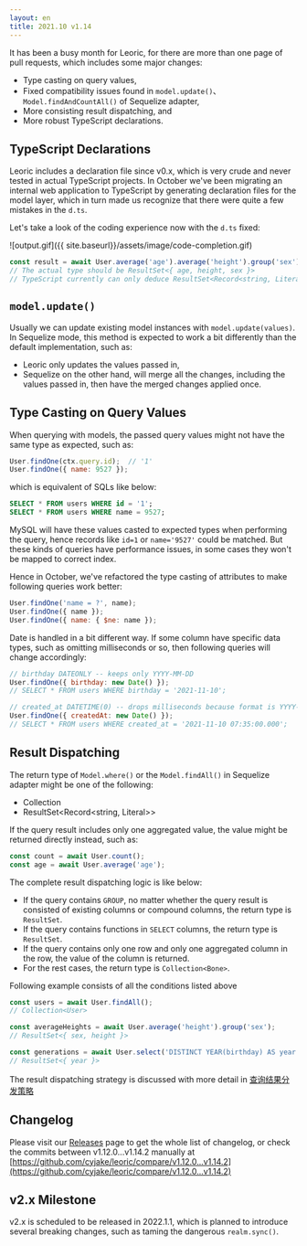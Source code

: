 ```yaml
---
layout: en
title: 2021.10 v1.14
---
```


It has been a busy month for Leoric, for there are more than one page of pull requests, which includes some major changes:

- Type casting on query values,
- Fixed compatibility issues found in `model.update()`、`Model.findAndCountAll()` of Sequelize adapter,
- More consisting result dispatching, and
- More robust TypeScript declarations.

## TypeScript Declarations

Leoric includes a declaration file since v0.x, which is very crude and never tested in actual TypeScript projects. In October we've been migrating an internal web application to TypeScript by generating declaration files for the model layer, which in turn made us recognize that there were quite a few mistakes in the `d.ts`.

Let's take a look of the coding experience now with the `d.ts` fixed:

![output.gif]({{ site.baseurl}}/assets/image/code-completion.gif)

```typescript
const result = await User.average('age').average('height').group('sex');
// The actual type should be ResultSet<{ age, height, sex }>
// TypeScript currently can only deduce ResultSet<Record<string, Literal>> | number
```

## `model.update()`

Usually we can update existing model instances with `model.update(values)`. In Sequelize mode, this method is expected to work a bit differently than the default implementation, such as:

- Leoric only updates the values passed in,
- Sequelize on the other hand, will merge all the changes, including the values passed in, then have the merged changes applied once.


## Type Casting on Query Values

When querying with models, the passed query values might not have the same type as expected, such as:

```javascript
User.findOne(ctx.query.id);  // '1'
User.findOne({ name: 9527 });
```

which is equivalent of SQLs like below:

```sql
SELECT * FROM users WHERE id = '1';
SELECT * FROM users WHERE name = 9527;
```

MySQL will have these values casted to expected types when performing the query, hence records like `id=1` or `name='9527'` could be matched. But these kinds of queries have performance issues, in some cases they won't be mapped to correct index.

Hence in October, we've refactored the type casting of attributes to make following queries work better:

```javascript
User.findOne('name = ?', name);
User.findOne({ name });
User.findOne({ name: { $ne: name });
```

Date is handled in a bit different way. If some column have specific data types, such as omitting milliseconds or so, then following queries will change accordingly:

```javascript
// birthday DATEONLY -- keeps only YYYY-MM-DD
User.findOne({ birthday: new Date() });
// SELECT * FROM users WHERE birthday = '2021-11-10';

// created_at DATETIME(0) -- drops milliseconds because format is YYYY-MM-DD hh:mm:dd
User.findOne({ createdAt: new Date() });
// SELECT * FROM users WHERE created_at = '2021-11-10 07:35:00.000';
```

## Result Dispatching

The return type of `Model.where()` or the `Model.findAll()` in Sequelize adapter might be one of the following:

- Collection<Bone>
- ResultSet<Record<string, Literal>>

If the query result includes only one aggregated value, the value might be returned directly instead, such as:

```javascript
const count = await User.count();
const age = await User.average('age');
```

The complete result dispatching logic is like below:

- If the query contains `GROUP`, no matter whether the query result is consisted of existing columns or compound columns, the return type is `ResultSet`.
- If the query contains functions in `SELECT` columns, the return type is `ResultSet`.
- If the query contains only one row and only one aggregated column in the row, the value of the column is returned.
- For the rest cases, the return type is `Collection<Bone>`.

Following example consists of all the conditions listed above

```javascript
const users = await User.findAll();
// Collection<User>

const averageHeights = await User.average('height').group('sex');
// ResultSet<{ sex, height }>

const generations = await User.select('DISTINCT YEAR(birthday) AS year');
// ResultSet<{ year }>
```

The result dispatching strategy is discussed with more detail in [查询结果分发策略](https://www.yuque.com/leoric/blog/ciiard)

## Changelog

Please visit our [Releases](https://github.com/cyjake/leoric/releases?page=1) page to get the whole list of changelog, or check the commits between v1.12.0...v1.14.2 manually at [https://github.com/cyjake/leoric/compare/v1.12.0...v1.14.2](https://github.com/cyjake/leoric/compare/v1.12.0...v1.14.2)

## v2.x Milestone

v2.x is scheduled to be released in 2022.1.1, which is planned to introduce several breaking changes, such as taming the dangerous `realm.sync()`.
